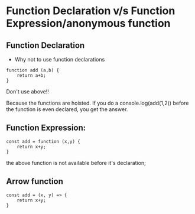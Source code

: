 
Function Declaration v/s Function Expression/anonymous function
===============================================================

Function Declaration
--------------------
* Why not to use function declarations
```
function add (a,b) {
    return a+b;
}
```

Don't use above!!

Because the functions are hoisted. 
If you do a console.log(add(1,2)) before the function is even declared, you get the answer.



Function Expression:
-------------------
```
const add = function (x,y) {
    return x+y;
}
```
the above function is not available before it's declaration;

Arrow function
--------------
```
const add = (x, y) => {
    return x+y;
}
```